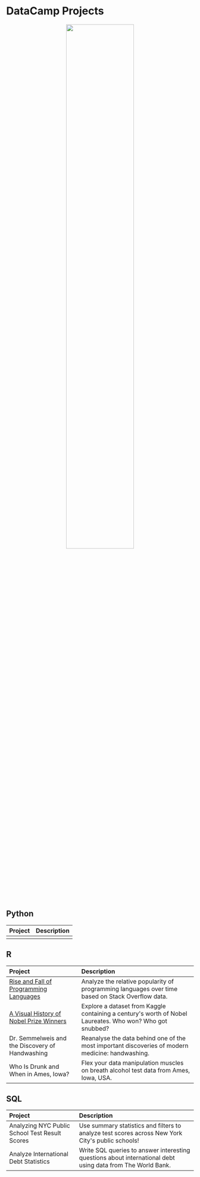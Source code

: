 # DataCamp Projects

<p align="center">
<img src="https://user-images.githubusercontent.com/66647718/203878212-8ec7de3d-db1f-4f53-a7f4-d593cd27c355.JPG" width="60%" height="60%">
</p>

## Python

| Project | Description | 
| :---- | :---- | 
| | |


## R

| Project | Description | 
| :---- | :---- | 
| [Rise and Fall of Programming Languages](https://github.com/zipeng-liu/DataCamp-Projects/tree/main/R/Rise%20and%20Fall%20of%20Programming%20Languages) | Analyze the relative popularity of programming languages over time based on Stack Overflow data. |
| [A Visual History of Nobel Prize Winners](https://github.com/zipeng-liu/DataCamp-Projects/tree/main/R/A%20Visual%20History%20of%20Nobel%20Prize%20Winners) | Explore a dataset from Kaggle containing a century's worth of Nobel Laureates. Who won? Who got snubbed? |
| Dr. Semmelweis and the Discovery of Handwashing | Reanalyse the data behind one of the most important discoveries of modern medicine: handwashing. | 
| Who Is Drunk and When in Ames, Iowa? | Flex your data manipulation muscles on breath alcohol test data from Ames, Iowa, USA. | 


## SQL

| Project | Description | 
| :----- | :--- | 
| Analyzing NYC Public School Test Result Scores | Use summary statistics and filters to analyze test scores across New York City's public schools! |
| Analyze International Debt Statistics | Write SQL queries to answer interesting questions about international debt using data from The World Bank. |
